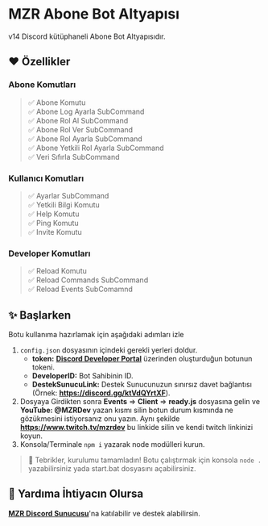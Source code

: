 # MZR Abone Bot Altyapısı
v14 Discord kütüphaneli Abone Bot Altyapısıdır.

## ❤️ Özellikler
### Abone Komutları
> ✅ Abone Komutu <br>
> ✅ Abone Log Ayarla SubCommand <br>
> ✅ Abone Rol Al SubCommand <br>
> ✅ Abone Rol Ver SubCommand <br>
> ✅ Abone Rol Ayarla SubCommand <br>
> ✅ Abone Yetkili Rol Ayarla SubCommand <br>
> ✅ Veri Sıfırla SubCommand <br>

### Kullanıcı Komutları
> ✅ Ayarlar SubCommand <br>
> ✅ Yetkili Bilgi Komutu <br>
> ✅ Help Komutu <br>
> ✅ Ping Komutu <br>
> ✅ Invite Komutu <br>
### Developer Komutları
> ✅ Reload Komutu <br>
> ✅ Reload Commands SubCommand <br>
> ✅ Reload Events SubComamnd <br>

## ✨ Başlarken
Botu kullanıma hazırlamak için aşağıdaki adımları izle
1. `config.json` dosyasının içindeki gerekli yerleri doldur. <br>
    * **token:** [**Discord Developer Portal**](https://discord.com/developers/applications) üzerinden oluşturduğun botunun tokeni. <br>
    * **DeveloperID:** Bot Sahibinin ID. <br>
    * **DestekSunucuLink:** Destek Sunucunuzun sınırsız davet bağlantısı (Örnek: **https://discord.gg/ktVdQYrtXF**). <br> 
2. Dosyaya Girdikten sonra **Events** => **Client** => **ready.js** dosyasına gelin ve **YouTube: @MZRDev** yazan kısmı silin botun durum kısmında ne gözükmesini istiyorsanız onu yazın. Aynı şekilde **https://www.twitch.tv/mzrdev** bu linkide silin ve kendi twitch linkinizi koyun.  
3. Konsola/Terminale `npm i` yazarak node modülleri kurun.

> 🎉 Tebrikler, kurulumu tamamladın! Botu çalıştırmak için konsola `node .` yazabilirsiniz yada start.bat dosyasını açabilirsiniz.

## 💞 Yardıma İhtiyacın Olursa
[**MZR Discord Sunucusu**](https://discord.gg/ktVdQYrtXF)'na katılabilir ve destek alabilirsin.
